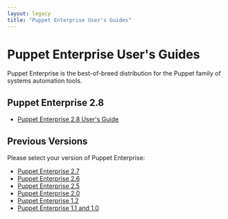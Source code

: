 ```yaml
---
layout: legacy
title: "Puppet Enterprise User's Guides"
---
```


Puppet Enterprise User's Guides
=====

Puppet Enterprise is the best-of-breed distribution for the Puppet family of systems automation tools.

Puppet Enterprise 2.8
-----

* [Puppet Enterprise 2.8 User's Guide](./2.8)

Previous Versions
-----

Please select your version of Puppet Enterprise:

* [Puppet Enterprise 2.7](./2.7)
* [Puppet Enterprise 2.6](./2.6)
* [Puppet Enterprise 2.5](./2.5)
* [Puppet Enterprise 2.0](./2.0)
* [Puppet Enterprise 1.2](./1.2)
* [Puppet Enterprise 1.1 and 1.0](./1.1)
